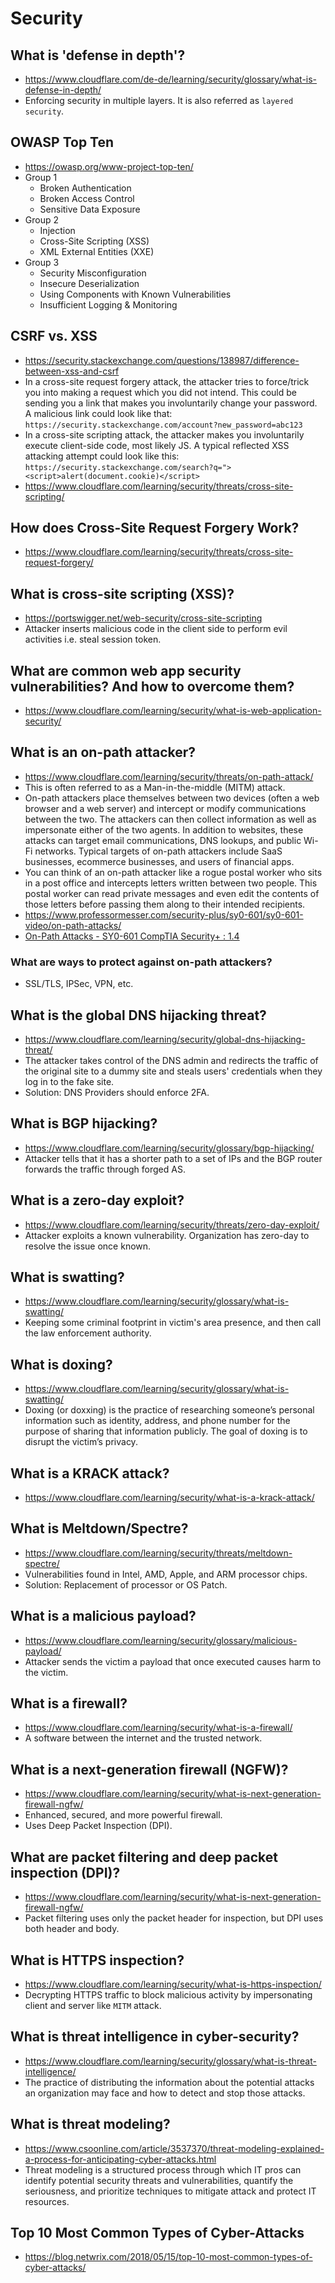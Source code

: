 # Security

## What is 'defense in depth'?

- https://www.cloudflare.com/de-de/learning/security/glossary/what-is-defense-in-depth/
- Enforcing security in multiple layers. It is also referred as `layered security`.

## OWASP Top Ten

- https://owasp.org/www-project-top-ten/
- Group 1
  - Broken Authentication
  - Broken Access Control
  - Sensitive Data Exposure
- Group 2
  - Injection
  - Cross-Site Scripting (XSS)
  - XML External Entities (XXE)
- Group 3
  - Security Misconfiguration
  - Insecure Deserialization
  - Using Components with Known Vulnerabilities
  - Insufficient Logging & Monitoring

## CSRF vs. XSS

- https://security.stackexchange.com/questions/138987/difference-between-xss-and-csrf
- In a cross-site request forgery attack, the attacker tries to force/trick you into making a request which you did not
intend. This could be sending you a link that makes you involuntarily change your password. A malicious link could look
like that: `https://security.stackexchange.com/account?new_password=abc123`
- In a cross-site scripting attack, the attacker makes you involuntarily execute client-side code, most likely JS.
A typical reflected XSS attacking attempt could look like this:
`https://security.stackexchange.com/search?q="><script>alert(document.cookie)</script>`
- https://www.cloudflare.com/learning/security/threats/cross-site-scripting/

## How does Cross-Site Request Forgery Work?

- https://www.cloudflare.com/learning/security/threats/cross-site-request-forgery/

## What is cross-site scripting (XSS)?

- https://portswigger.net/web-security/cross-site-scripting
- Attacker inserts malicious code in the client side to perform evil activities i.e. steal session token.

## What are common web app security vulnerabilities? And how to overcome them?

- https://www.cloudflare.com/learning/security/what-is-web-application-security/

## What is an on-path attacker?

- https://www.cloudflare.com/learning/security/threats/on-path-attack/
- This is often referred to as a Man-in-the-middle (MITM) attack.
- On-path attackers place themselves between two devices (often a web browser and a web server) and intercept or modify
communications between the two. The attackers can then collect information as well as impersonate either of the two
agents. In addition to websites, these attacks can target email communications, DNS lookups, and public Wi-Fi networks.
Typical targets of on-path attackers include SaaS businesses, ecommerce businesses, and users of financial apps.
- You can think of an on-path attacker like a rogue postal worker who sits in a post office and intercepts letters
written between two people. This postal worker can read private messages and even edit the contents of those letters
before passing them along to their intended recipients.
- https://www.professormesser.com/security-plus/sy0-601/sy0-601-video/on-path-attacks/
- [On-Path Attacks - SY0-601 CompTIA Security+ : 1.4](https://www.youtube.com/watch?v=pY20_7l8AKc)

### What are ways to protect against on-path attackers?

- SSL/TLS, IPSec, VPN, etc.

## What is the global DNS hijacking threat?

- https://www.cloudflare.com/learning/security/global-dns-hijacking-threat/
- The attacker takes control of the DNS admin and redirects the traffic of the original site to a dummy site and
steals users' credentials when they log in to the fake site.
- Solution: DNS Providers should enforce 2FA.

## What is BGP hijacking?

- https://www.cloudflare.com/learning/security/glossary/bgp-hijacking/
- Attacker tells that it has a shorter path to a set of IPs and the BGP router forwards the traffic through forged AS.

## What is a zero-day exploit?

- https://www.cloudflare.com/learning/security/threats/zero-day-exploit/
- Attacker exploits a known vulnerability. Organization has zero-day to resolve the issue once known.

## What is swatting?

- https://www.cloudflare.com/learning/security/glossary/what-is-swatting/
- Keeping some criminal footprint in victim's area presence, and then call the law enforcement authority.

## What is doxing?

- https://www.cloudflare.com/learning/security/glossary/what-is-swatting/
- Doxing (or doxxing) is the practice of researching someone’s personal information such as identity, address, and phone
number for the purpose of sharing that information publicly. The goal of doxing is to disrupt the victim’s privacy.

## What is a KRACK attack?

- https://www.cloudflare.com/learning/security/what-is-a-krack-attack/

## What is Meltdown/Spectre?

- https://www.cloudflare.com/learning/security/threats/meltdown-spectre/
- Vulnerabilities found in Intel, AMD, Apple, and ARM processor chips.
- Solution: Replacement of processor or OS Patch.

## What is a malicious payload?

- https://www.cloudflare.com/learning/security/glossary/malicious-payload/
- Attacker sends the victim a payload that once executed causes harm to the victim.


## What is a firewall?

- https://www.cloudflare.com/learning/security/what-is-a-firewall/
- A software between the internet and the trusted network.

## What is a next-generation firewall (NGFW)?

- https://www.cloudflare.com/learning/security/what-is-next-generation-firewall-ngfw/
- Enhanced, secured, and more powerful firewall.
- Uses Deep Packet Inspection (DPI).

## What are packet filtering and deep packet inspection (DPI)?

- https://www.cloudflare.com/learning/security/what-is-next-generation-firewall-ngfw/
- Packet filtering uses only the packet header for inspection, but DPI uses both header and body.

## What is HTTPS inspection?

- https://www.cloudflare.com/learning/security/what-is-https-inspection/
- Decrypting HTTPS traffic to block malicious activity by impersonating client and server like `MITM` attack.

## What is threat intelligence in cyber-security?

- https://www.cloudflare.com/learning/security/glossary/what-is-threat-intelligence/
- The practice of distributing the information about the potential attacks an organization may face and how to detect
and stop those attacks.

## What is threat modeling?

- https://www.csoonline.com/article/3537370/threat-modeling-explained-a-process-for-anticipating-cyber-attacks.html
- Threat modeling is a structured process through which IT pros can identify potential security threats and
vulnerabilities, quantify the seriousness, and prioritize techniques to mitigate attack and protect IT resources.

## Top 10 Most Common Types of Cyber-Attacks

- https://blog.netwrix.com/2018/05/15/top-10-most-common-types-of-cyber-attacks/
